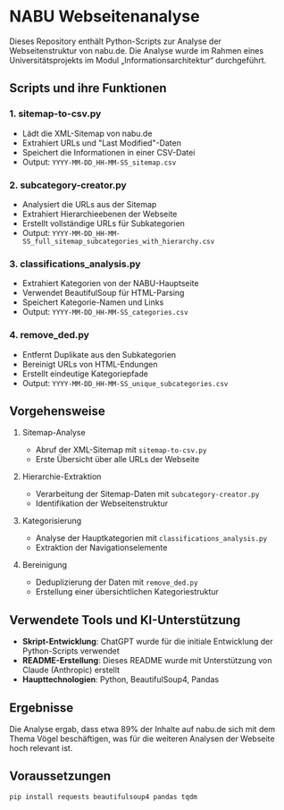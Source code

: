 # NABU Webseitenanalyse

Dieses Repository enthält Python-Scripts zur Analyse der Webseitenstruktur von nabu.de. Die Analyse wurde im Rahmen eines Universitätsprojekts im Modul „Informationsarchitektur“ durchgeführt.

## Scripts und ihre Funktionen

### 1. sitemap-to-csv.py

- Lädt die XML-Sitemap von nabu.de
- Extrahiert URLs und "Last Modified"-Daten
- Speichert die Informationen in einer CSV-Datei
- Output: `YYYY-MM-DD_HH-MM-SS_sitemap.csv`

### 2. subcategory-creator.py

- Analysiert die URLs aus der Sitemap
- Extrahiert Hierarchieebenen der Webseite
- Erstellt vollständige URLs für Subkategorien
- Output: `YYYY-MM-DD_HH-MM-SS_full_sitemap_subcategories_with_hierarchy.csv`

### 3. classifications_analysis.py

- Extrahiert Kategorien von der NABU-Hauptseite
- Verwendet BeautifulSoup für HTML-Parsing
- Speichert Kategorie-Namen und Links
- Output: `YYYY-MM-DD_HH-MM-SS_categories.csv`

### 4. remove_ded.py

- Entfernt Duplikate aus den Subkategorien
- Bereinigt URLs von HTML-Endungen
- Erstellt eindeutige Kategoriepfade
- Output: `YYYY-MM-DD_HH-MM-SS_unique_subcategories.csv`

## Vorgehensweise

1. Sitemap-Analyse

   - Abruf der XML-Sitemap mit `sitemap-to-csv.py`
   - Erste Übersicht über alle URLs der Webseite

2. Hierarchie-Extraktion

   - Verarbeitung der Sitemap-Daten mit `subcategory-creator.py`
   - Identifikation der Webseitenstruktur

3. Kategorisierung

   - Analyse der Hauptkategorien mit `classifications_analysis.py`
   - Extraktion der Navigationselemente

4. Bereinigung
   - Deduplizierung der Daten mit `remove_ded.py`
   - Erstellung einer übersichtlichen Kategoriestruktur

## Verwendete Tools und KI-Unterstützung

- **Skript-Entwicklung**: ChatGPT wurde für die initiale Entwicklung der Python-Scripts verwendet
- **README-Erstellung**: Dieses README wurde mit Unterstützung von Claude (Anthropic) erstellt
- **Haupttechnologien**: Python, BeautifulSoup4, Pandas

## Ergebnisse

Die Analyse ergab, dass etwa 89% der Inhalte auf nabu.de sich mit dem Thema Vögel beschäftigen, was für die weiteren Analysen der Webseite hoch relevant ist.

## Voraussetzungen

```bash
pip install requests beautifulsoup4 pandas tqdm
```
